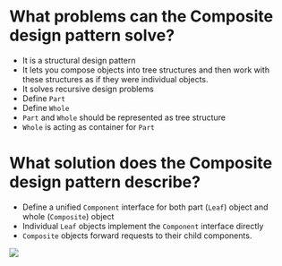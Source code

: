 # What problems can the Composite design pattern solve?
- It is a structural design pattern
- It lets you compose objects into tree structures and then work with these structures as if they were individual objects.
- It solves recursive design problems
- Define `Part`
- Define `Whole`
- `Part` and `Whole` should be represented as tree structure
- `Whole` is acting as container for `Part`
# What solution does the Composite design pattern describe?
- Define a unified `Component` interface for both part (`Leaf`) object and whole (`Composite`) object
- Individual `Leaf` objects implement the `Component` interface directly
- `Composite` objects forward requests to their child components.

![](https://upload.wikimedia.org/wikipedia/commons/6/65/W3sDesign_Composite_Design_Pattern_UML.jpg)

